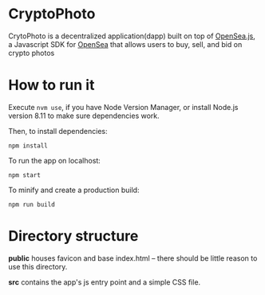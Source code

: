 # CryptoPhoto

CrytoPhoto is a decentralized application(dapp) built on top of [OpenSea.js](https://github.com/ProjectOpenSea/opensea-js/), a Javascript SDK for [OpenSea](https://opensea.io/) that allows users to buy, sell, and bid on crypto photos 

# How to run it

Execute `nvm use`, if you have Node Version Manager, or install Node.js version 8.11 to make sure dependencies work.

Then, to install dependencies:

`npm install `

To run the app on localhost:

`npm start`

To minify and create a production build:

`npm run build`

# Directory structure
**public** houses favicon and base index.html – there should be little reason to use this directory.

**src** contains the app's js entry point and a simple CSS file.
